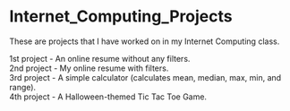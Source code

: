 # Internet_Computing_Projects  
These are projects that I have worked on in my Internet Computing class.  

1st project - An online resume without any filters.  
2nd project - My online resume with filters.  
3rd project - A simple calculator (calculates mean, median, max, min, and range).  
4th project - A Halloween-themed Tic Tac Toe Game.

